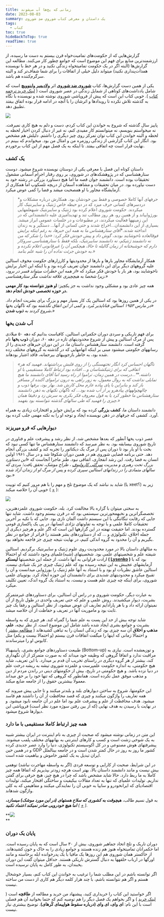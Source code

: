 ```yaml
---
title: زمانی که یخ‌ها آب می‌شوند
date: 2023-08-03
summary: یک داستان و معرفی کتاب شورویِ ضدِ شوروی
tags:
  - کتاب
toc: true
hideBackToTop: true
readTime: true
---
```

گزارش‌هایی که از حکومت‌های تمامیت‌خواه قرن بیستم به دست ما رسیده، از ارزشمندترین منابع برای فهم این موضوع است که جوامع چطور کار می‌کنند. مطالعه این گزارش‌ها (البته اگر در یک حکومت تمامیتخواه زندگی نکنید و در هر خط با نویسنده همذات‌پنداری نکنید) میتواند دلیل خیلی از اتفاقات را برای شما شفاف‌تر کند و البته سرگرم‌کننده هم باشد.

یکی از همین دست گزارش‌ها، کتاب [**شوروی ضد شوروی**](https://www.amazon.com/Anti-Soviet-Soviet-Union-English-Russian/dp/0151078408) اثر [**ولادیمیر واینوویچ**](https://en.wikipedia.org/wiki/Vladimir_Voinovich) است که شامل یادداشت‌های کوتاهی از شمایل زندگی در عصر شوروی است ( [لینک خرید ترجمه کتاب](https://taaghche.com/book/106924/%D8%B4%D9%88%D8%B1%D9%88%DB%8C-%D8%B6%D8%AF-%D8%B4%D9%88%D8%B1%D9%88%DB%8C) ). خوبی کتاب این است که پیش از فروپاشی شوروی نوشته شده و نویسنده با نگاه به گذشته تلاش نکرده تا رویدادها و اثرشان را با آنچه در ادامه قرار بوده اتفاق بیفتد تطبیق دهد.

![](https://kakavand.me/wp-content/uploads/2023/08/Screenshot-2023-08-03-at-12.08.32-PM-1-1024x820.png)

پاییز سال گذشته که شروع به خواندن این کتاب کردم، دست و دلم به هیچ کاری نمیرفت. نه میخواستم بنویسم، نه میتوانستم کار مفیدی کنم، نه غیر از دنبال کردن اخبار لحظه به لحظه و البته خواندن این کتاب توان تمرکز روی چیز دیگری را داشتم. دلیلش هم مشخص بود. انگار این کتاب گزارشی از زندگی روزمره من و امثال من بود. میخواندم که ببینم در نهایت قرار است چه اتفاقی بیفتد. تا اینکه به یک فصل مهم از این کتاب برخوردم.

### یک کشف

داستان کوتاه این فصل با معرفی یکی از دوستان نویسنده شروع میشود. دوست ستارهشناسی که در پژوهشکدهای در شوروی، بر روی رفتار اجرام آسمانی مشغول تحقیقات بوده است. دانشمند جوان قصه ما اما هیچ دستاورد بزرگی در رشته خود به دست نیاورده بود. در میان تحقیقات و مشاهده آسمان از دریچه تلسکوپ اما همکاری از آزمایشگاه مجاور با او همصحبت میشد و فضا را کمی عوض میکرد.

> *حرفهای آنها کاملا خصوصی و فقط بین خودشان بود. همکارش درباره مشکلات و دردسرهای کسانی حرف میزد که در دو حیطه خاص ژنتیک و سایبرنتیک کار میکردند. حکومت شوروی اعلام کرده بود ژنتیک و سایبرنتیک شبهعلمهایی بورژواییاند و از همین رو، هر روز مطالب تند و تهدیدآمیزی علیه دانشمندانی که در این زمینهها فعالیت میکردند، در مطبوعات و در جلسات عمومی ابراز میشد. بسیاری از این دانشمندان…اخراج شدند و حتی کسانی از آنها… دستگیر و به زندان انداخته شدند.**آقای ستارهشناس ما به همه این خبرها، به رغم اینکه برایش فوقالعاده ناخوشایند بودند، گوش داد و پیش خودش فکر کرد: «خدا را شکر که من نه دانشمند ژنتیکم، نه دانشمند سایبرنتیک، بلکه فقط با ستارهشناسی سروکار دارم که خوشبختانه از زمان گالیله تا حالا، هیچکس آن را غیرقانونی اعلام نکرده و به خودش جرئت نداده آن را شبه علم بنامد.»*

همکار آزمایشگاه مجاور بارها و بارها از محدودیتها و کارزارهای حکومت مخوف استالین علیه گروههای دیگر برای این دانشمند جوان تعریف کرده بود و با اینکه این اخبار برایش ناخوشایند بود، هر بار با خودش فکر میکرد که *«از همه این خطرات میتواند قسر در برود، زیرا شخصا به هیچچیزی علاقه نداشت مگر ستارهشناسی.»*

همه چیز عادی بود و مشکلی وجود نداشت به جز یکچیز: **او هنوز نتوانسته بود کار مهمی در حوزه تخصصی خودش انجام دهد.**

در یکی از همین روزها بود که استالین یک کار بسیار مهم و بزرگ برای بشریت انجام داد. *«در مارس ۱۹۵۳ استالین فناناپذیر مُرد. و کمی از این اتفاق نگذشته بود که ناگهان یخها شروع کردند به* ***ذوب شدن.****»*

### آب شدن یخها

برای فهم تاریکی و سردی دوران حکمرانی استالین، کافیاست بدانیم که دهه ۵۰ میلادی پس از مرگ استالین و پیش از شروع محدودیتهای تازه در دهه ۶۰، دوران **ذوب یخها** نام گرفته است. دانشمند ستارهشناس داستان ما، در این دوران خبرهای جدیدی را از رسانههای حکومتی میشنود مبنی بر اینکه اتهامهایی که در گذشته به گروههای مختلف زده شده بود، به خاطر بازجوییهای بیرحمانه، فاقد اعتبار بودهاند.

> *«ناگهان احساس کرد انگار تختهسنگی را از روی قلبش برداشتهاند. فهمید که هر اتفاقی که برای ژنتیکشناسان و… افتاده بود ارتباط کاملا مستقیمی با او داشته.**…درست در همین زمان، تراموا از راه رسید اما آقای دانشمند ما هیچ تمایلی نداشت که به روال معمول، به زور راهی به درون تراموای آکنده از مسافر باز کند و بنابراین با پای پیاده عازم محل کارش شد. بهار بود، برفها ذوب و چالهچولههای پیادهرو پر از آب شده بود… که ناگهان نکتهای به ذهن دانشمند ستارهشناس ما خطور کرد یا به قول معروف فکر بکری به سرش زد و دقیقا همان چیزی را فهمید که طی سالهای گذشته نتوانسته بود بفهمد.»*

دانشمند داستان ما، **کشف بزرگی** کرده بود که برایش جوایز و افتخارات زیادی به همراه آورد. کشفی که جرقهای در ذهن نویسنده ایجاد و توجه او را به نکته مهمی جلب کرده بود.

### دیوارهایی که فرو میریزند

عصر ذوب یخها آنطور که بعدها مشخص شد، از نظر رشد و پیشرفت علم و فناوری در تاریخ شوروی بیسابقه بود. به نظر میرسد که دانشمند ستارهشناس ما تنها کسی نبود که بخت با او یار بود تا دوران پس از مرگ یک دیکتاتور را تجربه کند و کشف بزرگی انجام دهد. حتی برنامه فضایی شوروی هم در همین دوران شکوفا شد و در سال ۱۹۶۱ اولین انسان به فضا رفت. این رشد انفجاری، اتفاقی نبود. طنز ماجرا آنجاست که *«این دستاورد بزرگ تحت رهبری و مدیریت [سرگئی کارولیوف](https://en.wikipedia.org/wiki/Sergei_Korolev) ، طراح موشک، تحقق یافت؛ مردی که سالهای متمادی را در زندانهای استالین سپری کرده و پس از مرگ او از زندان آزاد شده بود.»*

شاید بد نباشد که یک موضوع تلخ و مهم را با هم مرور کنیم که توییت (یا xeet؟) زیر به خوبی آن را خلاصه میکند ( [+](https://twitter.com/Orwellian2017k/status/1675944342895095825) ):

![](https://kakavand.me/wp-content/uploads/2023/08/Screenshot-2023-07-29-at-4.04.02-PM-1024x852.png)

به سختی میتوان با گزاره بالا مخالفت کرد. بله، حکومت شوروی علمزدهترین، تخصصگراترین و نخبهمحورترین سیستمی بود که در قرن بیستم وجود داشت. شاید تنها جایی که رقابت تنگاتنگی با این سیستم داشت آلمان نازی بود. جایی که با تکیه بر آخرین تحقیقات کاملا علمی و با توجه به تفاوتهای نژادی انسانها، در پی یک پاکسازی قومی گسترده بودند. اما حقیقت نهفته در این گزارهها این است که اگر علم و هرچیز دیگری از جمله اخلاق، تکنولوژی و … که از دستاوردهای بشر هستند را فراتر از جوامع در نظر بگیریم و آن را محدود به گروه اندکی کنیم، در نهایت نتیجه چیزی جز فاجعه نخواهد بود.

به مثالهای داستان بالا در مورد محدودیت روی علوم ژنتیک و سایبرنتیک برگردیم. استالین شیفته علم و شخصیتهای علمی بود. شخصیتهای (شبه)علمیای وجود داشتند که او احتمالا ارادت فراوانی به آنها داشت. از جمله این شخصیتها **لیسنکو ( [Lysenko](https://en.wikipedia.org/wiki/Trofim_Lysenko) )** بود که با آزمایشهای عجیبش به این نتیجه رسیده بود که علم ژنتیک چیزی جز یک شیادی نیست. استالین عاشق نظریات او بود و با استناد به آنها علم ژنتیک را بورژوایی میدانست و آن را تقبیح میکرد و محدودیتهای شدیدی برای دانشمندان این حوزه ایجاد کرد. یوتوپیای علمی شوروی، برای اینکه چه چیزی علم هست و نیست، به استناد یک گروه اندک، تعیین تکلیف میکرد.

به عبارت دیگر، حکومت شوروی و در راس آن استالین، برای دستاوردهای غیرمتمرکز بشریت، دیوار میکشیدند. روش علمی و علم که حتی تعریف واحدی در طول تاریخ از آن نمیتوان ارائه داد و با هر پارادایم تعاریف آن عوض میشود، از نظر استالین و رفقا یک چیز ثابت بود و ماموریت آنها در تعریف و حفاظت از آن خلاصه میشد.

شاید توجه بیش از حد این پست به علم شما را گمراه کند. هر چیزی که به واسطه بشریت و جوامع بشری ایجاد شده باشد شامل این موضوع است. از نظر نیچه، **علم، مذهب و اخلاق** آن سه چیزی بود که زندگی انسان را به تباهی کشیدهاند ( [مطالعه بیشتر](https://epitomebooks.ir/%d8%a7%d9%be%db%8c%d8%b2%d9%88%d8%af-%d8%b4%d8%b5%d8%aa-%d9%88-%db%8c%da%a9%d9%85-%d9%85%d8%b1%da%af-%d8%ae%d8%af%d8%a7-%d9%88-%d9%85%d8%b9%d9%86%d8%a7%db%8c-%d8%b2%d9%86%d8%af%da%af%db%8c/) ) و احتمالا زمانی که اینها را میگفت اتفاقات قرن بیستم (و احتمالا بیست و یکم) مثل کابوس او را میترساندند.

طبیعت دستاوردهای جوامع بشری، پایینبهبالا (Bottom-up) و توزیعشده است. نیازی به مراقبت ندارد و اتفاقا گروهی که وظیفه خود میداند که به صورت متمرکز از آن نگهداری کند، بیشتر از هر گروه دیگری در راستای تخریب آن قدم بر میدارد. با این تعریف، شاید هیچ حکومتی، به اندازه حکومت علمپرست و علمزده شوروی تیشه به ریشه درخت علم در دنیا نزده باشد. و هیچ حکومتی در تاریخ، بیش از حکومتهای دینی در راندن مردم از دین و مذهب موفق عمل نکرده است. همانطور که گروهی که تنها خود را بر حق میداند معمولا بیشترین حقوق را از جامعه ضایع میکند.

این حکومتها، شروع به ساختن دیوارهای بلند و بلندتر میکنند و تا جایی پیش میروند که همه تعاریف را واژگون میکنند و چیزی که قصد محافظت از آن را داشتند هم فاسد میشود. هدف محافظت از علم و پیشرفت علم بود اما علم در آن جامعه نابود میشود. و در نهایت با رسیدن به هدف نهایی (که از بین رفتن سوژه مورد نظر است) فروپاشی این دیوارها شروع میشود.

### همه چیز ارتباط کاملا مستقیمی با ما دارد

این متن در زمانی نوشته میشود که صحبت از چیزی به نام اینترنت در ایران بیشتر شبیه به یک شوخی زشت است و کسب و کارهای اینترنتی به بهانههای مختلف پلمب میشوند. پیشرفتهای هوش مصنوعی و در کل اکوسیستم تکنولوژی، دنیا را وارد عصر جدیدی کرده و در همین حین GDP کشور ما روز به روز در حال کمتر شدن است و در جامعه بینالملل ایران تبدیل به یک کشور خاموش و بیاهمیت شده است.

در این شرایط، صحبت از کارایی و توسعه فردی (اگر به واسطه مهاجرت نباشد) توهمی بیش نیست و مانند دانشمند داستان بالا، بهتر است هرچه زودتر بپذیریم که اتفاقا همه چیز کاملا به ما ربط دارد. حالا شاید مشخص باشد که چرا در هیچ چیز، هیچ حرفی برای گفتن نداریم. تولیدات علمیای که تنها به تعداد مقالات بیکیفیت و ساختگی افتخار میکند، تولیدات اقتصادیای که ایرانخودرو و سایپا به خوبی آن را نمایندگی میکنند و مفاهیمی که به کلی واژگون شدهاند.

به قول نسیم طالب، ***هیچوقت به کشوری که سلاح هستهای (در این مورد موشک) میسازد، اما هیچ خودرویی صادر نمیکند اعتماد نکنید*** *(* *[+](https://twitter.com/nntaleb/status/1507111348257361927) ).*

**![](https://kakavand.me/wp-content/uploads/2023/08/Screenshot-2023-08-03-at-11.47.29-AM-1024x269.png)  
**

### پایان یک دوران

دوران تاریک و تلخ اتحاد جماهیر شوروی، بیش از ۳۰ سال است که به پایان رسیده است. اما حکمرانان تمامیتخواه هنوز هم زنده هستند و جوامع زیادی را به خاک و خون کشیدهاند. از خاکستر همان شوروی هم این روزها یک مافیا با یک پدرخوانده ابله برخاسته و مانند اورگها در ارباب حلقهها به دنبال گسترش تاریکی هستند. حداقل میتوان گفت این دوران یخبندان، به طور کامل به پایان نرسیده است.

اگر توانسته باشم در این مطلب شما را ترغیب به خواندن این کتاب کنم، بسیار خوشحال هستم و اگر هم نتوانسته باشم، با چند هزار کلمه دیگر هم کاری از دست من ساخته نیست.

اگر خواستید این کتاب را خریداری کنید، پیشنهاد من خرید و مطالعه از **طاقچه** است ( [لینک خرید](https://taaghche.com/book/106924/%D8%B4%D9%88%D8%B1%D9%88%DB%8C-%D8%B6%D8%AF-%D8%B4%D9%88%D8%B1%D9%88%DB%8C) ) و اگر بخواهم یک فصل دیگر را هم توصیه کنم که حتما بخوانید آن هم فصلی است با این نام: **ای وای، ای وای (درباره سقوط هواپیمای کُرهای)**. توضیح بیشتری نیاز نیست.